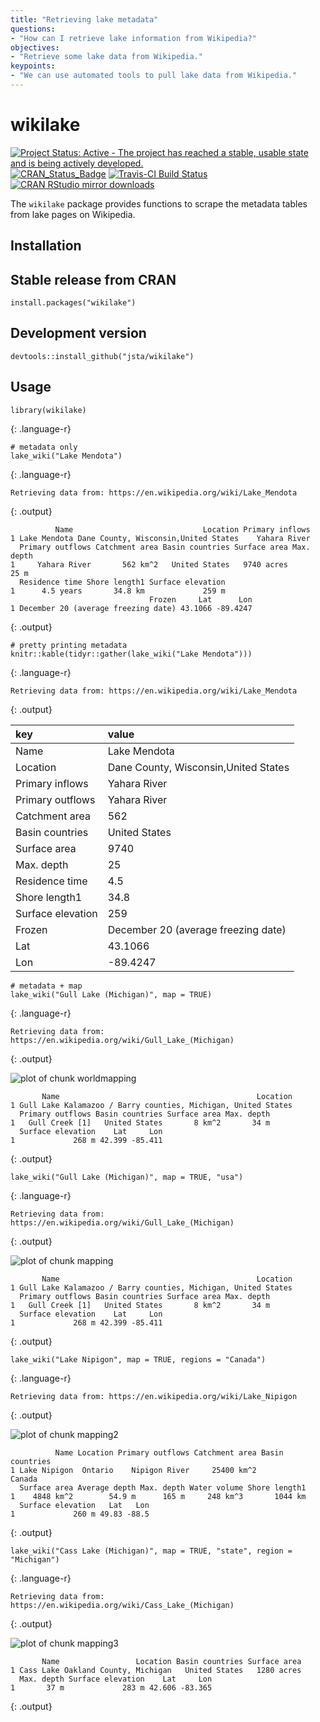```yaml
---
title: "Retrieving lake metadata"
questions:
- "How can I retrieve lake information from Wikipedia?"
objectives:
- "Retrieve some lake data from Wikipedia."
keypoints:
- "We can use automated tools to pull lake data from Wikipedia."
---
```




# wikilake

[![Project Status: Active - The project has reached a stable, usable state and is being actively developed.](http://www.repostatus.org/badges/latest/active.svg)](http://www.repostatus.org/#active)
[![CRAN_Status_Badge](http://www.r-pkg.org/badges/version/wikilake)](https://cran.r-project.org/package=wikilake)
[![Travis-CI Build Status](https://travis-ci.org/jsta/wikilake.svg?branch=master)](https://travis-ci.org/jsta/wikilake)
[![CRAN RStudio mirror downloads](http://cranlogs.r-pkg.org/badges/wikilake)](http://cran.r-project.org/web/packages/wikilake/index.html)

The `wikilake` package provides functions to scrape the metadata tables from lake pages on Wikipedia.

## Installation

## Stable release from CRAN
`install.packages("wikilake")`

## Development version
`devtools::install_github("jsta/wikilake")`

## Usage


~~~
library(wikilake)
~~~
{: .language-r}


~~~
# metadata only
lake_wiki("Lake Mendota")
~~~
{: .language-r}



~~~
Retrieving data from: https://en.wikipedia.org/wiki/Lake_Mendota
~~~
{: .output}



~~~
          Name                             Location Primary inflows
1 Lake Mendota Dane County, Wisconsin,United States    Yahara River
  Primary outflows Catchment area Basin countries Surface area Max. depth
1     Yahara River       562 km^2   United States   9740 acres       25 m
  Residence time Shore length1 Surface elevation
1      4.5 years       34.8 km             259 m
                               Frozen     Lat      Lon
1 December 20 (average freezing date) 43.1066 -89.4247
~~~
{: .output}



~~~
# pretty printing metadata
knitr::kable(tidyr::gather(lake_wiki("Lake Mendota")))
~~~
{: .language-r}



~~~
Retrieving data from: https://en.wikipedia.org/wiki/Lake_Mendota
~~~
{: .output}



|key               |value                                |
|:-----------------|:------------------------------------|
|Name              |Lake Mendota                         |
|Location          |Dane County, Wisconsin,United States |
|Primary inflows   |Yahara River                         |
|Primary outflows  |Yahara River                         |
|Catchment area    |562                                  |
|Basin countries   |United States                        |
|Surface area      |9740                                 |
|Max. depth        |25                                   |
|Residence time    |4.5                                  |
|Shore length1     |34.8                                 |
|Surface elevation |259                                  |
|Frozen            |December 20 (average freezing date)  |
|Lat               |43.1066                              |
|Lon               |-89.4247                             |


~~~
# metadata + map
lake_wiki("Gull Lake (Michigan)", map = TRUE)
~~~
{: .language-r}



~~~
Retrieving data from: https://en.wikipedia.org/wiki/Gull_Lake_(Michigan)
~~~
{: .output}

<img src="../fig/rmd-worldmapping-1.png" title="plot of chunk worldmapping" alt="plot of chunk worldmapping" style="display: block; margin: auto;" />

~~~
       Name                                            Location
1 Gull Lake Kalamazoo / Barry counties, Michigan, United States
  Primary outflows Basin countries Surface area Max. depth
1   Gull Creek [1]   United States       8 km^2       34 m
  Surface elevation    Lat     Lon
1             268 m 42.399 -85.411
~~~
{: .output}


~~~
lake_wiki("Gull Lake (Michigan)", map = TRUE, "usa")
~~~
{: .language-r}



~~~
Retrieving data from: https://en.wikipedia.org/wiki/Gull_Lake_(Michigan)
~~~
{: .output}

<img src="../fig/rmd-mapping-1.png" title="plot of chunk mapping" alt="plot of chunk mapping" style="display: block; margin: auto;" />

~~~
       Name                                            Location
1 Gull Lake Kalamazoo / Barry counties, Michigan, United States
  Primary outflows Basin countries Surface area Max. depth
1   Gull Creek [1]   United States       8 km^2       34 m
  Surface elevation    Lat     Lon
1             268 m 42.399 -85.411
~~~
{: .output}


~~~
lake_wiki("Lake Nipigon", map = TRUE, regions = "Canada")
~~~
{: .language-r}



~~~
Retrieving data from: https://en.wikipedia.org/wiki/Lake_Nipigon
~~~
{: .output}

<img src="../fig/rmd-mapping2-1.png" title="plot of chunk mapping2" alt="plot of chunk mapping2" style="display: block; margin: auto;" />

~~~
          Name Location Primary outflows Catchment area Basin countries
1 Lake Nipigon  Ontario    Nipigon River     25400 km^2          Canada
  Surface area Average depth Max. depth Water volume Shore length1
1    4848 km^2        54.9 m      165 m     248 km^3       1044 km
  Surface elevation   Lat   Lon
1             260 m 49.83 -88.5
~~~
{: .output}


~~~
lake_wiki("Cass Lake (Michigan)", map = TRUE, "state", region = "Michigan")
~~~
{: .language-r}



~~~
Retrieving data from: https://en.wikipedia.org/wiki/Cass_Lake_(Michigan)
~~~
{: .output}

<img src="../fig/rmd-mapping3-1.png" title="plot of chunk mapping3" alt="plot of chunk mapping3" style="display: block; margin: auto;" />

~~~
       Name                 Location Basin countries Surface area
1 Cass Lake Oakland County, Michigan   United States   1280 acres
  Max. depth Surface elevation    Lat     Lon
1       37 m             283 m 42.606 -83.365
~~~
{: .output}

